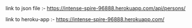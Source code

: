 link to json file :-
https://intense-spire-96888.herokuapp.com/api/persons/

link to heroku-app :-
https://intense-spire-96888.herokuapp.com/